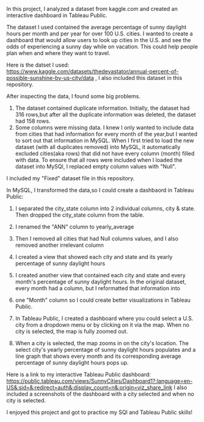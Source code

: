 In this project, I analyzed a dataset from kaggle.com and created an interactive dashboard in Tableau Public.

The dataset I used contained the average percentage of sunny daylight hours per month and per year for over 100 U.S. cities. I wanted to create a dashboard that would allow users 
to look up cities in the U.S. and see the odds of experiencing a sunny day while on vacation. This could help people plan when and where they want to travel.

Here is the datset I used: https://www.kaggle.com/datasets/thedevastator/annual-percent-of-possible-sunshine-by-us-city/data , I also included this dataset in this repository.

After inspecting the data, I found some big problems.
1. The dataset contained duplicate information. Initially, the dataset had 316 rows,but after all the duplicate information was deleted, the dataset had 158 rows.
2. Some columns were missing data. I knew I only wanted to include data from cities that had information for every month of the year,but I wanted to sort out that information in MySQL.
When I first tried to load the new dataset (with all duplicates removed) into MySQL, it automatically excluded cities(aka rows) that did not have every column (month) filled with data.
To ensure that all rows were included when I loaded the dataset into MySQl, I replaced empty column values with "Null".

I included my "Fixed" dataset file in this repository.

In MySQL, I transformed the data,so I could create a dashbaord in Tableau Public:
1. I separated the city_state column into 2 individual columns, city & state. Then dropped the city_state column from the table.
2. I renamed the "ANN" column to yearly_average
3. Then I removed all cities that had Null columns values, and I also removed another irrelevant column
4. I created a view that showed each city and state and its yearly percentage of sunny daylight hours
5. I created another view that contained each city and state and every month's percentage of sunny daylight hours. In the original dataset, every month had a column, but I reformatted that information into
6. one "Month" column so I could create better visualizations in Tableau Public.

7. In Tableau Public, I created a dashboard where you could select a U.S. city from a dropdown menu or by clicking on it via the map. When no city is selected, the map is fully zoomed out.
8. When a city is selected, the map zooms in on the city's location. The select city's yearly percentage of sunny daylight hours populates and a line graph that shows every month and its corresponding average percentage of sunny daylight hours pops up.

Here is a link to my interactive Tableau Public dashboard: https://public.tableau.com/views/SunnyCities/Dashboard1?:language=en-US&:sid=&:redirect=auth&:display_count=n&:origin=viz_share_link
I also included a screenshots of the dashboard with a city selected and when no city is selected.

I enjoyed this project and got to practice my SQl and Tableau Public skills!
